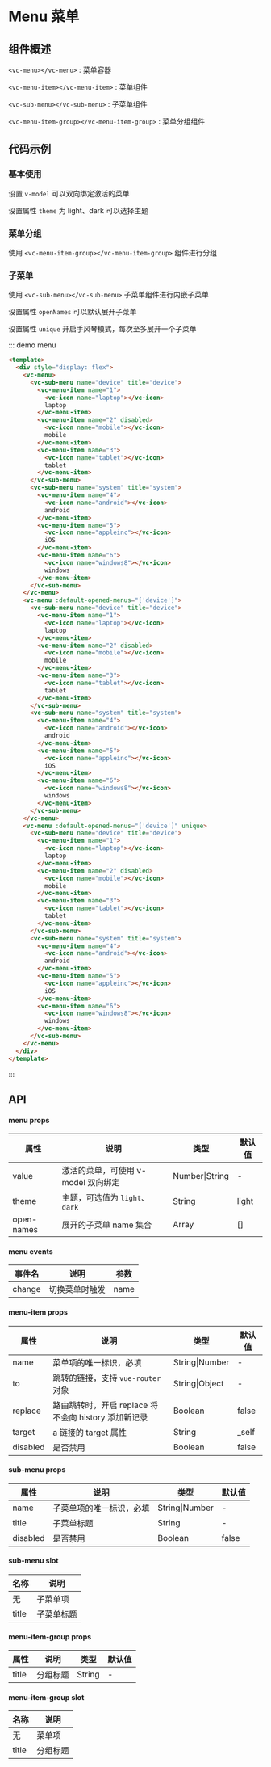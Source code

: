 # Menu 菜单


## 组件概述


`<vc-menu></vc-menu>` : 菜单容器

`<vc-menu-item></vc-menu-item>` : 菜单组件

`<vc-sub-menu></vc-sub-menu>` : 子菜单组件

`<vc-menu-item-group></vc-menu-item-group>` : 菜单分组组件


## 代码示例

### 基本使用

设置 `v-model` 可以双向绑定激活的菜单

设置属性 `theme` 为 light、dark 可以选择主题

<!-- 
::: demo menu

``` html
<template>
  <div style="display: flex">
    <vc-menu value="2">
      <vc-menu-item name="1">
        <vc-icon name="display"></vc-icon>
        display
      </vc-menu-item>
      <vc-menu-item name="2">
        <vc-icon name="laptop"></vc-icon>
        laptop
      </vc-menu-item>
      <vc-menu-item name="3" disabled>
        <vc-icon name="mobile"></vc-icon>
        mobile
      </vc-menu-item>
      <vc-menu-item name="4">
        <vc-icon name="tablet"></vc-icon>
        tablet
      </vc-menu-item>
      <vc-menu-item name="5">
        <vc-icon name="tv"></vc-icon>
        tv
      </vc-menu-item>
    </vc-menu>
    <vc-menu value="2" theme="dark">
      <vc-menu-item name="1">
        <vc-icon name="display"></vc-icon>
        display
      </vc-menu-item>
      <vc-menu-item name="2">
        <vc-icon name="laptop"></vc-icon>
        laptop
      </vc-menu-item>
      <vc-menu-item name="3" disabled>
        <vc-icon name="mobile"></vc-icon>
        mobile
      </vc-menu-item>
      <vc-menu-item name="4">
        <vc-icon name="tablet"></vc-icon>
        tablet
      </vc-menu-item>
      <vc-menu-item name="5">
        <vc-icon name="tv"></vc-icon>
        tv
      </vc-menu-item>
    </vc-menu>
  </div>
</template>
```
::: -->

### 菜单分组

使用 `<vc-menu-item-group></vc-menu-item-group>` 组件进行分组


<!-- ::: demo menu

``` html
<template>
  <vc-menu>
    <vc-menu-item-group title="device">
      <vc-menu-item name="1">
        <vc-icon name="laptop"></vc-icon>
        laptop
      </vc-menu-item>
      <vc-menu-item name="2" disabled>
        <vc-icon name="mobile"></vc-icon>
        mobile
      </vc-menu-item>
      <vc-menu-item name="3">
        <vc-icon name="tablet"></vc-icon>
        tablet
      </vc-menu-item>
    </vc-menu-item-group>
    <vc-menu-item-group title="system">
      <vc-menu-item name="4">
        <vc-icon name="android"></vc-icon>
        android
      </vc-menu-item>
      <vc-menu-item name="5">
        <vc-icon name="appleinc"></vc-icon>
        iOS
      </vc-menu-item>
      <vc-menu-item name="6">
        <vc-icon name="windows8"></vc-icon>
        windows
      </vc-menu-item>
    </vc-menu-item-group>
  </vc-menu>
</template>
```
::: -->

### 子菜单

使用 `<vc-sub-menu></vc-sub-menu>` 子菜单组件进行内嵌子菜单

设置属性 `openNames` 可以默认展开子菜单

设置属性 `unique` 开启手风琴模式，每次至多展开一个子菜单

::: demo menu

``` html
<template>
  <div style="display: flex">
    <vc-menu>
      <vc-sub-menu name="device" title="device">
        <vc-menu-item name="1">
          <vc-icon name="laptop"></vc-icon>
          laptop
        </vc-menu-item>
        <vc-menu-item name="2" disabled>
          <vc-icon name="mobile"></vc-icon>
          mobile
        </vc-menu-item>
        <vc-menu-item name="3">
          <vc-icon name="tablet"></vc-icon>
          tablet
        </vc-menu-item>
      </vc-sub-menu>
      <vc-sub-menu name="system" title="system">
        <vc-menu-item name="4">
          <vc-icon name="android"></vc-icon>
          android
        </vc-menu-item>
        <vc-menu-item name="5">
          <vc-icon name="appleinc"></vc-icon>
          iOS
        </vc-menu-item>
        <vc-menu-item name="6">
          <vc-icon name="windows8"></vc-icon>
          windows
        </vc-menu-item>
      </vc-sub-menu>
    </vc-menu>
    <vc-menu :default-opened-menus="['device']">
      <vc-sub-menu name="device" title="device">
        <vc-menu-item name="1">
          <vc-icon name="laptop"></vc-icon>
          laptop
        </vc-menu-item>
        <vc-menu-item name="2" disabled>
          <vc-icon name="mobile"></vc-icon>
          mobile
        </vc-menu-item>
        <vc-menu-item name="3">
          <vc-icon name="tablet"></vc-icon>
          tablet
        </vc-menu-item>
      </vc-sub-menu>
      <vc-sub-menu name="system" title="system">
        <vc-menu-item name="4">
          <vc-icon name="android"></vc-icon>
          android
        </vc-menu-item>
        <vc-menu-item name="5">
          <vc-icon name="appleinc"></vc-icon>
          iOS
        </vc-menu-item>
        <vc-menu-item name="6">
          <vc-icon name="windows8"></vc-icon>
          windows
        </vc-menu-item>
      </vc-sub-menu>
    </vc-menu>
    <vc-menu :default-opened-menus="['device']" unique>
      <vc-sub-menu name="device" title="device">
        <vc-menu-item name="1">
          <vc-icon name="laptop"></vc-icon>
          laptop
        </vc-menu-item>
        <vc-menu-item name="2" disabled>
          <vc-icon name="mobile"></vc-icon>
          mobile
        </vc-menu-item>
        <vc-menu-item name="3">
          <vc-icon name="tablet"></vc-icon>
          tablet
        </vc-menu-item>
      </vc-sub-menu>
      <vc-sub-menu name="system" title="system">
        <vc-menu-item name="4">
          <vc-icon name="android"></vc-icon>
          android
        </vc-menu-item>
        <vc-menu-item name="5">
          <vc-icon name="appleinc"></vc-icon>
          iOS
        </vc-menu-item>
        <vc-menu-item name="6">
          <vc-icon name="windows8"></vc-icon>
          windows
        </vc-menu-item>
      </vc-sub-menu>
    </vc-menu>
  </div>
</template>
```
:::

## API

#### menu props

|属性|说明|类型|默认值|
|-|-|-|-|
|value|激活的菜单，可使用 v-model 双向绑定|Number\|String|-|
|theme|主题，可选值为 `light`、`dark`|String|light|
|open-names|展开的子菜单 name 集合|Array|\[\]|

#### menu events

|事件名|说明|参数|
|-|-|-|
|change|切换菜单时触发|name|

#### menu-item props

|属性|说明|类型|默认值|
|-|-|-|-|
|name|菜单项的唯一标识，必填|String\|Number|-|
|to|跳转的链接，支持 `vue-router` 对象|String\|Object|-|
|replace|路由跳转时，开启 replace 将不会向 history 添加新记录|Boolean|false|
|target|a 链接的 target 属性|String|_self|
|disabled|是否禁用|Boolean|false|

#### sub-menu props

|属性|说明|类型|默认值|
|-|-|-|-|
|name|子菜单项的唯一标识，必填|String\|Number|-|
|title|子菜单标题|String|-|
|disabled|是否禁用|Boolean|false|

#### sub-menu slot

|名称|说明|
|-|-|
|无|子菜单项|
|title|子菜单标题|

#### menu-item-group props

|属性|说明|类型|默认值|
|-|-|-|-|
|title|分组标题|String|-|

#### menu-item-group slot

|名称|说明|
|-|-|
|无|菜单项|
|title|分组标题|

